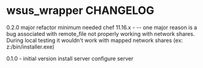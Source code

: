 wsus_wrapper CHANGELOG
======================

0.2.0
major refactor
minimum needed chef 11.16.x - 
 -- one major reason is a bug associated with remote_file not properly working with network shares. During local testing it wouldn't work with mapped network shares (ex: z:/bin/installer.exe)

0.1.0 - initial version
install server
configure server